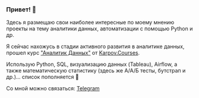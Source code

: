 ### Привет! 👋
Здесь я размещаю свои наиболее интересные по моему мнению проекты на тему аналитики данных, автоматизации с помощью Python и др.

Я сейчас нахожусь в стадии активного развития в аналитике данных, прошел курс ["Аналитик Данных"](https://karpov.courses/analytics) от [Karpov.Courses](https://karpov.courses).

Использую Python, SQL, визуализацию данных (Tableau), Airflow, а также математическую статистику (здесь же А/А/Б тесты, бутстрап и др.)... список пополняется 🙂

Со мной можно связаться: [Telegram](https://t.me/kidkonn)

<!--
**kidkonn/kidkonn** is a ✨ _special_ ✨ repository because its `README.md` (this file) appears on your GitHub profile.

Here are some ideas to get you started:

- 🔭 I’m currently working on ...
- 🌱 I’m currently learning ...
- 👯 I’m looking to collaborate on ...
- 🤔 I’m looking for help with ...
- 💬 Ask me about ...
- 📫 How to reach me: ...
- 😄 Pronouns: ...
- ⚡ Fun fact: ...
-->
